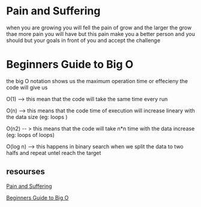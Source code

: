 # Pain and Suffering

when you are growing you will fell the pain of grow and the larger the grow thae more pain you will have 
but this pain make you a better person and you should but your goals in front of you and accept the challenge


# Beginners Guide to Big O

the big O notation shows us the maximum operation time or effecieny the code will give us 

O(1) --> this mean that the code will take the same time every run 

O(n) --> this means that the code time of execution will increase lineary with the data size (eg: loops )

O(n2) -- > this means that the code will take n*n time with the data increase (eg: loops of loops)

O(log n) --> this happens in binary search when we split the data to two halfs and repeat untel reach the target

## resourses 

[Pain and Suffering](https://codefellows.github.io/code-401-python-guide/curriculum/class-01/notes/pain_suffering)

[Beginners Guide to Big O](https://rob-bell.net/2009/06/a-beginners-guide-to-big-o-notation)

